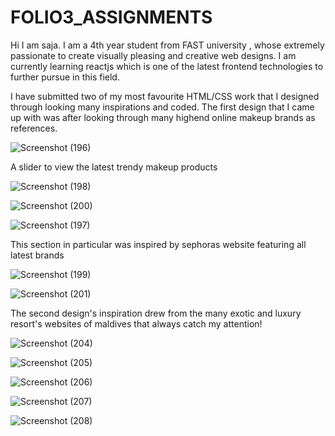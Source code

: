 # FOLIO3_ASSIGNMENTS

Hi I am saja. I am a 4th year student from FAST university , whose extremely passionate to create visually pleasing and creative web designs. I am currently learning reactjs which is one of the latest frontend technologies to further pursue in this field.

I have submitted two of my most favourite HTML/CSS work that I designed through looking many inspirations and coded.
The first design that I came up with was after looking through many highend online makeup brands as references.

![Screenshot (196)](https://user-images.githubusercontent.com/71625732/153620697-5105e2c9-a3ad-464e-b85c-756203bb26a0.png)

A slider to view the latest trendy makeup products

![Screenshot (198)](https://user-images.githubusercontent.com/71625732/153620769-61bb020f-be10-40ec-b9be-b1197b6f2b0c.png)

![Screenshot (200)](https://user-images.githubusercontent.com/71625732/153620784-396cb1a7-4941-465d-8ce3-6c5e185c39e8.png)

![Screenshot (197)](https://user-images.githubusercontent.com/71625732/153620801-8ab29b3c-3e71-45e1-8419-3d3235c267e1.png)

This section in particular was inspired by sephoras website featuring all latest brands

![Screenshot (199)](https://user-images.githubusercontent.com/71625732/153620820-cd12b474-925c-4028-b733-32be233fc0d4.png)

![Screenshot (201)](https://user-images.githubusercontent.com/71625732/153620836-65254811-c004-4eac-bc0e-57db72527583.png)

The second design's inspiration drew from the many exotic and luxury resort's websites of maldives that always catch my attention!

![Screenshot (204)](https://user-images.githubusercontent.com/71625732/153621585-1f01f4ab-5e86-47af-abf0-89b56ffd02ee.png)

![Screenshot (205)](https://user-images.githubusercontent.com/71625732/153621600-eb16fad7-54c0-463b-b4b4-ee493c988c35.png)

![Screenshot (206)](https://user-images.githubusercontent.com/71625732/153621606-e142f360-3578-405a-8cf3-8fcefbc0b24a.png)

![Screenshot (207)](https://user-images.githubusercontent.com/71625732/153621617-541eccb0-6a51-4bca-9aa9-003a7e67ca29.png)

![Screenshot (208)](https://user-images.githubusercontent.com/71625732/153707350-8f931997-2fe7-4092-8af5-134b6b730ca2.png)
